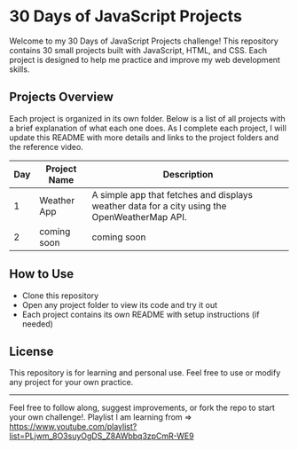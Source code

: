 # 30 Days of JavaScript Projects

Welcome to my 30 Days of JavaScript Projects challenge! This repository contains 30 small projects built with JavaScript, HTML, and CSS. Each project is designed to help me practice and improve my web development skills.

## Projects Overview
Each project is organized in its own folder. Below is a list of all projects with a brief explanation of what each one does. As I complete each project, I will update this README with more details and links to the project folders and the reference video.

| Day | Project Name      | Description |
|-----|-------------------|-------------|
| 1   | Weather App       | A simple app that fetches and displays weather data for a city using the OpenWeatherMap API. |
| 2   | coming soon        | coming soon  |


## How to Use
- Clone this repository
- Open any project folder to view its code and try it out
- Each project contains its own README with setup instructions (if needed)

## License
This repository is for learning and personal use. Feel free to use or modify any project for your own practice.

---

Feel free to follow along, suggest improvements, or fork the repo to start your own challenge!.
Playlist I am learning from => https://www.youtube.com/playlist?list=PLjwm_8O3suyOgDS_Z8AWbbq3zpCmR-WE9
